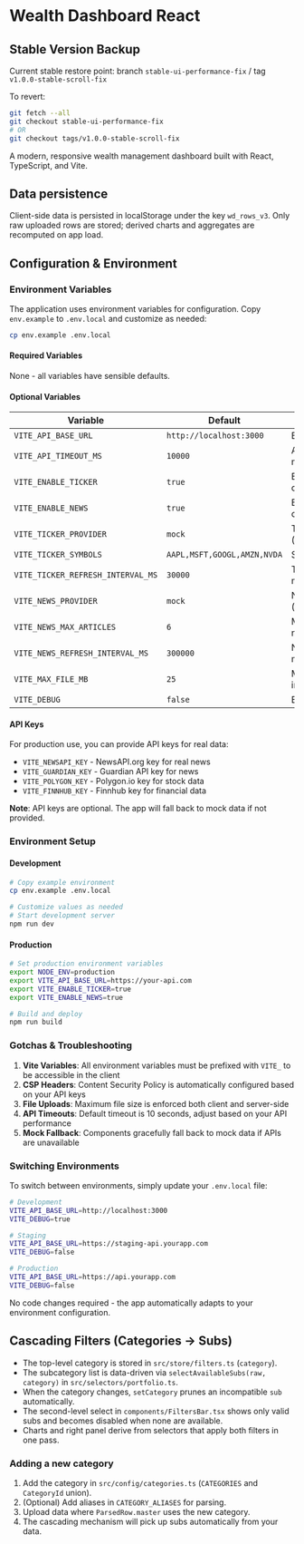 # Wealth Dashboard React

## Stable Version Backup

Current stable restore point: branch `stable-ui-performance-fix` / tag `v1.0.0-stable-scroll-fix`

To revert:

```bash
git fetch --all
git checkout stable-ui-performance-fix
# OR
git checkout tags/v1.0.0-stable-scroll-fix
```

A modern, responsive wealth management dashboard built with React, TypeScript, and Vite.

## Data persistence

Client-side data is persisted in localStorage under the key `wd_rows_v3`. Only raw uploaded rows are stored; derived charts and aggregates are recomputed on app load.

## Configuration & Environment

### Environment Variables

The application uses environment variables for configuration. Copy `env.example` to `.env.local` and customize as needed:

```bash
cp env.example .env.local
```

#### Required Variables

None - all variables have sensible defaults.

#### Optional Variables

| Variable | Default | Description |
|----------|---------|-------------|
| `VITE_API_BASE_URL` | `http://localhost:3000` | Base URL for API calls |
| `VITE_API_TIMEOUT_MS` | `10000` | API request timeout in milliseconds |
| `VITE_ENABLE_TICKER` | `true` | Enable stock ticker component |
| `VITE_ENABLE_NEWS` | `true` | Enable news hub component |
| `VITE_TICKER_PROVIDER` | `mock` | Ticker data provider (mock/polygon/finnhub) |
| `VITE_TICKER_SYMBOLS` | `AAPL,MSFT,GOOGL,AMZN,NVDA` | Stock symbols to display |
| `VITE_TICKER_REFRESH_INTERVAL_MS` | `30000` | Ticker refresh interval in milliseconds |
| `VITE_NEWS_PROVIDER` | `mock` | News data provider (mock/newsapi/guardian) |
| `VITE_NEWS_MAX_ARTICLES` | `6` | Maximum number of news articles to display |
| `VITE_NEWS_REFRESH_INTERVAL_MS` | `300000` | News refresh interval in milliseconds |
| `VITE_MAX_FILE_MB` | `25` | Maximum file upload size in MB |
| `VITE_DEBUG` | `false` | Enable debug logging |

#### API Keys

For production use, you can provide API keys for real data:

- `VITE_NEWSAPI_KEY` - NewsAPI.org key for real news
- `VITE_GUARDIAN_KEY` - Guardian API key for news
- `VITE_POLYGON_KEY` - Polygon.io key for stock data
- `VITE_FINNHUB_KEY` - Finnhub key for financial data

**Note**: API keys are optional. The app will fall back to mock data if not provided.

### Environment Setup

#### Development
```bash
# Copy example environment
cp env.example .env.local

# Customize values as needed
# Start development server
npm run dev
```

#### Production
```bash
# Set production environment variables
export NODE_ENV=production
export VITE_API_BASE_URL=https://your-api.com
export VITE_ENABLE_TICKER=true
export VITE_ENABLE_NEWS=true

# Build and deploy
npm run build
```

### Gotchas & Troubleshooting

1. **Vite Variables**: All environment variables must be prefixed with `VITE_` to be accessible in the client
2. **CSP Headers**: Content Security Policy is automatically configured based on your API keys
3. **File Uploads**: Maximum file size is enforced both client and server-side
4. **API Timeouts**: Default timeout is 10 seconds, adjust based on your API performance
5. **Mock Fallback**: Components gracefully fall back to mock data if APIs are unavailable

### Switching Environments

To switch between environments, simply update your `.env.local` file:

```bash
# Development
VITE_API_BASE_URL=http://localhost:3000
VITE_DEBUG=true

# Staging
VITE_API_BASE_URL=https://staging-api.yourapp.com
VITE_DEBUG=false

# Production
VITE_API_BASE_URL=https://api.yourapp.com
VITE_DEBUG=false
```

No code changes required - the app automatically adapts to your environment configuration.

## Cascading Filters (Categories → Subs)

- The top-level category is stored in `src/store/filters.ts` (`category`).
- The subcategory list is data-driven via `selectAvailableSubs(raw, category)` in `src/selectors/portfolio.ts`.
- When the category changes, `setCategory` prunes an incompatible `sub` automatically.
- The second-level select in `components/FiltersBar.tsx` shows only valid subs and becomes disabled when none are available.
- Charts and right panel derive from selectors that apply both filters in one pass.

### Adding a new category
1. Add the category in `src/config/categories.ts` (`CATEGORIES` and `CategoryId` union).
2. (Optional) Add aliases in `CATEGORY_ALIASES` for parsing.
3. Upload data where `ParsedRow.master` uses the new category.
4. The cascading mechanism will pick up subs automatically from your data.
